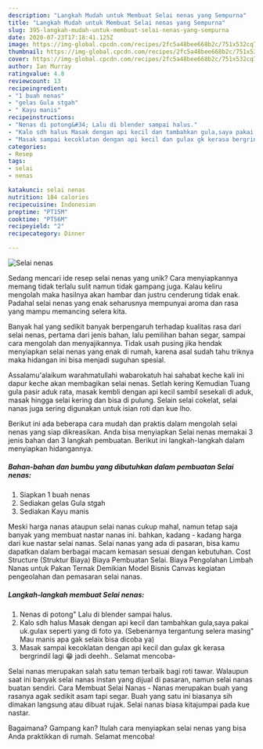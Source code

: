 ```yaml
---
description: "Langkah Mudah untuk Membuat Selai nenas yang Sempurna"
title: "Langkah Mudah untuk Membuat Selai nenas yang Sempurna"
slug: 395-langkah-mudah-untuk-membuat-selai-nenas-yang-sempurna
date: 2020-07-23T17:18:41.125Z
image: https://img-global.cpcdn.com/recipes/2fc5a48bee668b2c/751x532cq70/selai-nenas-foto-resep-utama.jpg
thumbnail: https://img-global.cpcdn.com/recipes/2fc5a48bee668b2c/751x532cq70/selai-nenas-foto-resep-utama.jpg
cover: https://img-global.cpcdn.com/recipes/2fc5a48bee668b2c/751x532cq70/selai-nenas-foto-resep-utama.jpg
author: Ian Murray
ratingvalue: 4.8
reviewcount: 13
recipeingredient:
- "1 buah nenas"
- "gelas Gula stgah"
- " Kayu manis"
recipeinstructions:
- "Nenas di potong&#34; Lalu di blender sampai halus."
- "Kalo sdh halus Masak dengan api kecil dan tambahkan gula,saya pakai uk.gulax seperti yang di foto ya. (Sebenarnya tergantung selera masing&#34; Mau manis apa gak selaix bisa dicoba ya)"
- "Masak sampai kecoklatan dengan api kecil dan gulax gk kerasa bergrindil lagi 😁 jadi deehh.. Selamat mencoba-"
categories:
- Resep
tags:
- selai
- nenas

katakunci: selai nenas 
nutrition: 184 calories
recipecuisine: Indonesian
preptime: "PT15M"
cooktime: "PT56M"
recipeyield: "2"
recipecategory: Dinner

---
```



![Selai nenas](https://img-global.cpcdn.com/recipes/2fc5a48bee668b2c/751x532cq70/selai-nenas-foto-resep-utama.jpg)

Sedang mencari ide resep selai nenas yang unik? Cara menyiapkannya memang tidak terlalu sulit namun tidak gampang juga. Kalau keliru mengolah maka hasilnya akan hambar dan justru cenderung tidak enak. Padahal selai nenas yang enak seharusnya mempunyai aroma dan rasa yang mampu memancing selera kita.

Banyak hal yang sedikit banyak berpengaruh terhadap kualitas rasa dari selai nenas, pertama dari jenis bahan, lalu pemilihan bahan segar, sampai cara mengolah dan menyajikannya. Tidak usah pusing jika hendak menyiapkan selai nenas yang enak di rumah, karena asal sudah tahu triknya maka hidangan ini bisa menjadi suguhan spesial.

Assalamu&#39;alaikum warahmatullahi wabarokatuh hai sahabat keche kali ini dapur keche akan membagikan selai nenas. Setlah kering Kemudian Tuang gula pasir aduk rata, masak kembli dengan api kecil sambil sesekali di aduk, masak hingga selai kering dan bisa di pulung. Selain selai cokelat, selai nanas juga sering digunakan untuk isian roti dan kue lho.


Berikut ini ada beberapa cara mudah dan praktis dalam mengolah selai nenas yang siap dikreasikan. Anda bisa menyiapkan Selai nenas memakai 3 jenis bahan dan 3 langkah pembuatan. Berikut ini langkah-langkah dalam menyiapkan hidangannya.

<!--inarticleads1-->

##### Bahan-bahan dan bumbu yang dibutuhkan dalam pembuatan Selai nenas:

1. Siapkan 1 buah nenas
1. Sediakan gelas Gula stgah
1. Sediakan  Kayu manis


Meski harga nanas ataupun selai nanas cukup mahal, namun tetap saja banyak yang membuat nastar nanas ini. bahkan, kadang - kadang harga dari kue nastar selai nanas. Selai nanas yang ada di pasaran, bisa kamu dapatkan dalam berbagai macam kemasan sesuai dengan kebutuhan. Cost Structure (Struktur Biaya) Biaya Pembuatan Selai. Biaya Pengolahan Limbah Nanas untuk Pakan Ternak Demikian Model Bisnis Canvas kegiatan pengeolahan dan pemasaran selai nanas. 

<!--inarticleads2-->

##### Langkah-langkah membuat Selai nenas:

1. Nenas di potong&#34; Lalu di blender sampai halus.
1. Kalo sdh halus Masak dengan api kecil dan tambahkan gula,saya pakai uk.gulax seperti yang di foto ya. (Sebenarnya tergantung selera masing&#34; Mau manis apa gak selaix bisa dicoba ya)
1. Masak sampai kecoklatan dengan api kecil dan gulax gk kerasa bergrindil lagi 😁 jadi deehh.. Selamat mencoba-


Selai nanas merupakan salah satu teman terbaik bagi roti tawar. Walaupun saat ini banyak selai nanas instan yang dijual di pasaran, namun selai nanas buatan sendiri. Cara Membuat Selai Nanas - Nanas merupakan buah yang rasanya agak sedikit asam tapi segar. Buah yang satu ini biasanya sih dimakan langsung atau dibuat rujak. Selai nanas biasa kitajumpai pada kue nastar. 

Bagaimana? Gampang kan? Itulah cara menyiapkan selai nenas yang bisa Anda praktikkan di rumah. Selamat mencoba!
